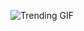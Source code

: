 ![Trending GIF](https://media2.giphy.com/media/v1.Y2lkPThiYjIxNzcydmFvcTU4ZDh2d2NmZTRheWpjbzl1OGttdzhwbnRxNTd0Zzl3djQ3MiZlcD12MV9naWZzX3NlYXJjaCZjdD1n/YQitE4YNQNahy/giphy.gif)
